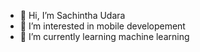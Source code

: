 - 👋 Hi, I’m Sachintha Udara
- 👀 I’m interested in mobile developement
- 🌱 I’m currently learning machine learning

<!---
kgsachinthaudara/kgsachinthaudara is a ✨ special ✨ repository because its `README.md` (this file) appears on your GitHub profile.
You can click the Preview link to take a look at your changes.
--->
